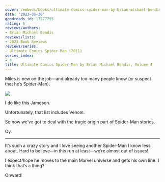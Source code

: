 ```yaml
---
cover: /embeds/books/ultimate-comics-spider-man-by-brian-michael-bendis-volume-4.jpg
date: '2023-06-30'
goodreads_id: 17277795
rating: 5
reviews/authors:
- Brian Michael Bendis
reviews/lists:
- 2023 Book Reviews
reviews/series:
- Ultimate Comics Spider-Man (2011)
series_index:
- 4
title: Ultimate Comics Spider-Man by Brian Michael Bendis, Volume 4
---
```

Miles is new on the job—and already too many people know (or suspect that he’s Spider-Man). 

![](/embeds/books/attachments/ultimate-comics-spider-man-4-textbundle-258b1c.png)

I do like this Jameson. 

Unfortunately, that list includes Venom. 

So now we’ve got to deal with the tragic origin part of Spider-Man stories. 

Oy. 

<!--more-->

---



It’s such a crazy story and I love seeing another Spider-Man I know less about. Hard to believe—in this run at least—we’re almost out of issues! 

I expect/hope he moves to the main Marvel universe and gets his own line. I think that’s a thing? 

Onward!
